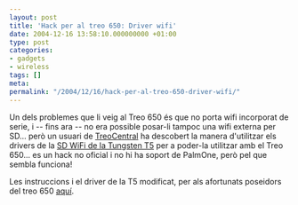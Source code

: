 ```yaml
---
layout: post
title: 'Hack per al treo 650: Driver wifi'
date: 2004-12-16 13:58:10.000000000 +01:00
type: post
categories:
- gadgets
- wireless
tags: []
meta:
permalink: "/2004/12/16/hack-per-al-treo-650-driver-wifi/"
---
```

Un dels problemes que li veig al Treo 650 és que no porta wifi incorporat de serie, i -- fins ara -- no era possible posar-li tampoc una wifi externa per SD... però un usuari de [TreoCentral](http://discussion.treocentral.com/) ha descobert la manera d'utilitzar els drivers de la [SD WiFi de la Tungsten T5](http://www.palmone.com/us/support/downloads/wifi_card.html) per a poder-la utilitzar amb el Treo 650... es un hack no oficial i no hi ha soport de PalmOne, però pel que sembla funciona!

Les instruccions i el driver de la T5 modificat, per als afortunats poseidors del treo 650 [aquí](http://www.uneasysilence.com/index.php?p=1719).

